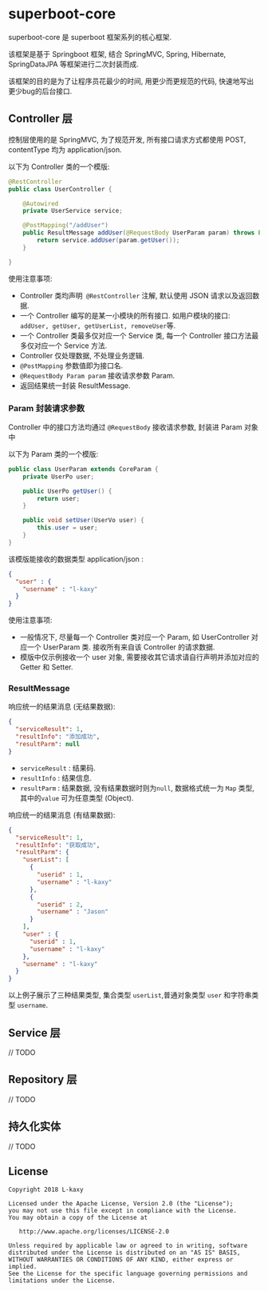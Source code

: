 # superboot-core
superboot-core 是 superboot 框架系列的核心框架.

该框架是基于 Springboot 框架, 结合 SpringMVC, Spring, Hibernate, SpringDataJPA 等框架进行二次封装而成.

该框架的目的是为了让程序员花最少的时间, 用更少而更规范的代码, 快速地写出更少bug的后台接口.

## Controller 层
控制层使用的是 SpringMVC, 为了规范开发, 所有接口请求方式都使用 POST, contentType 均为 application/json.

以下为 Controller 类的一个模版:
```java
@RestController
public class UserController {

	@Autowired
	private UserService service;

	@PostMapping("/addUser")
	public ResultMessage addUser(@RequestBody UserParam param) throws Exception {
		return service.addUser(param.getUser());
	}

}
```
使用注意事项:
- Controller 类均声明` @RestController` 注解, 默认使用 JSON 请求以及返回数据.
- 一个 Controller 编写的是某一小模块的所有接口. 如用户模块的接口: `addUser, getUser, getUserList, removeUser`等.
- 一个 Controller 类最多仅对应一个 Service 类, 每一个 Controller 接口方法最多仅对应一个 Service 方法.
- Controller 仅处理数据, 不处理业务逻辑.
- `@PostMapping` 参数值即为接口名.
- `@RequestBody Param param` 接收请求参数 Param.
- 返回结果统一封装 ResultMessage.

### Param 封装请求参数
Controller 中的接口方法均通过 `@RequestBody` 接收请求参数, 封装进 Param 对象中

以下为 Param 类的一个模版:
```java
public class UserParam extends CoreParam {
	private UserPo user;

	public UserPo getUser() {
		return user;
	}

	public void setUser(UserVo user) {
		this.user = user;
	}
}
```
该模版能接收的数据类型 application/json :
```JSON
{
  "user" : {
    "username" : "l-kaxy"
  }
}
```

使用注意事项:
- 一般情况下, 尽量每一个 Controller 类对应一个 Param, 如 UserController 对应一个 UserParam 类. 接收所有来自该 Controller 的请求数据.
- 模版中仅示例接收一个 user 对象, 需要接收其它请求请自行声明并添加对应的 Getter 和 Setter.

### ResultMessage
响应统一的结果消息 (无结果数据):
```JSON
{
  "serviceResult": 1,
  "resultInfo": "添加成功",
  "resultParm": null
}
```
- `serviceResult` : 结果码.
- `resultInfo` : 结果信息.
- `resultParm` : 结果数据, 没有结果数据时则为`null`, 数据格式统一为 `Map` 类型, 其中的`value` 可为任意类型 (Object).

响应统一的结果消息 (有结果数据):
```JSON
{
  "serviceResult": 1,
  "resultInfo": "获取成功",
  "resultParm": {
    "userList": [
      {
        "userid" : 1,
        "username" : "l-kaxy"
      },
      {
        "userid" : 2,
        "username" : "Jason"
      }
    ],
    "user" : {
      "userid" : 1,
      "username" : "l-kaxy"
    },
    "username" : "l-kaxy"
  }
}
```
以上例子展示了三种结果类型, 集合类型 `userList`,普通对象类型 `user` 和字符串类型 `username`.

## Service 层
// TODO

## Repository 层
// TODO

## 持久化实体
// TODO

## License
```
Copyright 2018 L-kaxy

Licensed under the Apache License, Version 2.0 (the "License");
you may not use this file except in compliance with the License.
You may obtain a copy of the License at

   http://www.apache.org/licenses/LICENSE-2.0

Unless required by applicable law or agreed to in writing, software
distributed under the License is distributed on an "AS IS" BASIS,
WITHOUT WARRANTIES OR CONDITIONS OF ANY KIND, either express or implied.
See the License for the specific language governing permissions and
limitations under the License.
```
